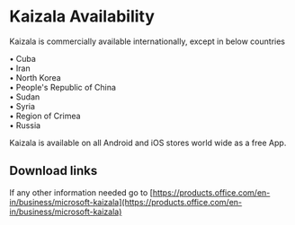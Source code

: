 # Kaizala Availability 
Kaizala is commercially available internationally, except in below countries

•	Cuba
<br>
•	Iran
<br>
•	North Korea
<br>
• People's Republic of China
<br>
• Sudan 
<br>
• Syria 
<br>
•	Region of Crimea 
<br>
• Russia
<br>

Kaizala is available on all Android and iOS stores world wide as a free App.

## Download links
If any other information needed go to [https://products.office.com/en-in/business/microsoft-kaizala](https://products.office.com/en-in/business/microsoft-kaizala)
